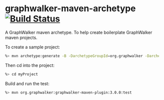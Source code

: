 graphwalker-maven-archetype [![Build Status](https://travis-ci.org/GraphWalker/graphwalker-maven-archetype.svg?branch=master)](https://travis-ci.org/GraphWalker/graphwalker-maven-archetype)
================

A GraphWalker maven archetype. To help create boilerplate GraphWalker maven projects.

To create a sample project:

~~~sh
%> mvn archetype:generate -B -DarchetypeGroupId=org.graphwalker -DarchetypeArtifactId=graphwalker-maven-archetype -DarchetypeVersion=3.0.0 -DgroupId=com.company -DartifactId=myProject
~~~

Then cd into the project:
~~~sh
%> cd myProject
~~~
Build and run the test:
~~~sh
%> mvn org.graphwalker:graphwalker-maven-plugin:3.0.0:test
~~~

